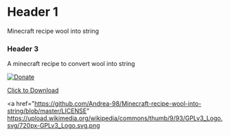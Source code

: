 # Header  1
Minecraft recipe wool into string

### Header 3
A minecraft recipe to convert wool into string

[![Donate](https://img.shields.io/badge/Donate-PayPal-green.svg)](leccioli.andrea@gmail.com)


<a href="https://github.com/Andrea-98/Minecraft-recipe-wool-into-string/blob/master/woolintostring.zs" download>Click to Download</a>

<a href="https://github.com/Andrea-98/Minecraft-recipe-wool-into-string/blob/master/LICENSE" https://upload.wikimedia.org/wikipedia/commons/thumb/9/93/GPLv3_Logo.svg/720px-GPLv3_Logo.svg.png</a>
